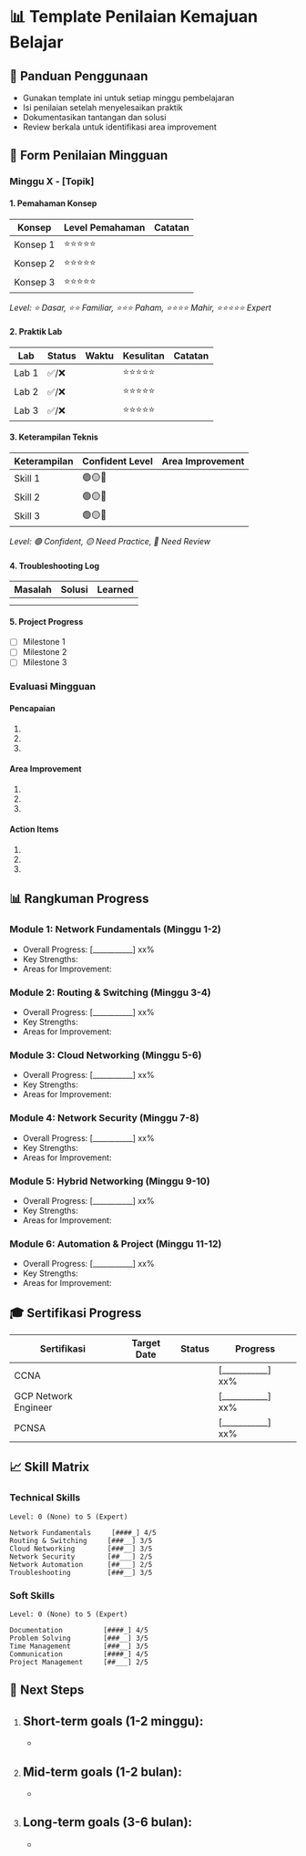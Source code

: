 # 📊 Template Penilaian Kemajuan Belajar

## 🎯 Panduan Penggunaan
- Gunakan template ini untuk setiap minggu pembelajaran
- Isi penilaian setelah menyelesaikan praktik
- Dokumentasikan tantangan dan solusi
- Review berkala untuk identifikasi area improvement

## 📝 Form Penilaian Mingguan

### Minggu X - [Topik]

#### 1. Pemahaman Konsep
| Konsep | Level Pemahaman | Catatan |
|--------|-----------------|---------|
| Konsep 1 | ⭐⭐⭐⭐⭐ | |
| Konsep 2 | ⭐⭐⭐⭐⭐ | |
| Konsep 3 | ⭐⭐⭐⭐⭐ | |

*Level: ⭐ Dasar, ⭐⭐ Familiar, ⭐⭐⭐ Paham, ⭐⭐⭐⭐ Mahir, ⭐⭐⭐⭐⭐ Expert*

#### 2. Praktik Lab
| Lab | Status | Waktu | Kesulitan | Catatan |
|-----|--------|-------|-----------|----------|
| Lab 1 | ✅/❌ | | ⭐⭐⭐⭐⭐ | |
| Lab 2 | ✅/❌ | | ⭐⭐⭐⭐⭐ | |
| Lab 3 | ✅/❌ | | ⭐⭐⭐⭐⭐ | |

#### 3. Keterampilan Teknis
| Keterampilan | Confident Level | Area Improvement |
|--------------|----------------|------------------|
| Skill 1 | 🟢🟡🔴 | |
| Skill 2 | 🟢🟡🔴 | |
| Skill 3 | 🟢🟡🔴 | |

*Level: 🟢 Confident, 🟡 Need Practice, 🔴 Need Review*

#### 4. Troubleshooting Log
| Masalah | Solusi | Learned |
|---------|--------|---------|
| | | |
| | | |

#### 5. Project Progress
- [ ] Milestone 1
- [ ] Milestone 2
- [ ] Milestone 3

### Evaluasi Mingguan

#### Pencapaian
1. 
2. 
3. 

#### Area Improvement
1. 
2. 
3. 

#### Action Items
1. 
2. 
3. 

## 📊 Rangkuman Progress

### Module 1: Network Fundamentals (Minggu 1-2)
- Overall Progress: [___________] xx%
- Key Strengths:
- Areas for Improvement:

### Module 2: Routing & Switching (Minggu 3-4)
- Overall Progress: [___________] xx%
- Key Strengths:
- Areas for Improvement:

### Module 3: Cloud Networking (Minggu 5-6)
- Overall Progress: [___________] xx%
- Key Strengths:
- Areas for Improvement:

### Module 4: Network Security (Minggu 7-8)
- Overall Progress: [___________] xx%
- Key Strengths:
- Areas for Improvement:

### Module 5: Hybrid Networking (Minggu 9-10)
- Overall Progress: [___________] xx%
- Key Strengths:
- Areas for Improvement:

### Module 6: Automation & Project (Minggu 11-12)
- Overall Progress: [___________] xx%
- Key Strengths:
- Areas for Improvement:

## 🎓 Sertifikasi Progress
| Sertifikasi | Target Date | Status | Progress |
|-------------|-------------|--------|-----------|
| CCNA | | | [___________] xx% |
| GCP Network Engineer | | | [___________] xx% |
| PCNSA | | | [___________] xx% |

## 📈 Skill Matrix

### Technical Skills
```
Level: 0 (None) to 5 (Expert)

Network Fundamentals     [####_] 4/5
Routing & Switching     [###__] 3/5
Cloud Networking        [###__] 3/5
Network Security        [##___] 2/5
Network Automation      [##___] 2/5
Troubleshooting         [###__] 3/5
```

### Soft Skills
```
Level: 0 (None) to 5 (Expert)

Documentation          [####_] 4/5
Problem Solving        [###__] 3/5
Time Management        [###__] 3/5
Communication          [####_] 4/5
Project Management     [##___] 2/5
```

## 🎯 Next Steps
1. Short-term goals (1-2 minggu):
   - 
   - 

2. Mid-term goals (1-2 bulan):
   - 
   - 

3. Long-term goals (3-6 bulan):
   - 
   - 